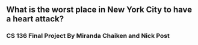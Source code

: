 ## What is the worst place in New York City to have a heart attack?
### CS 136 Final Project By Miranda Chaiken and Nick Post

